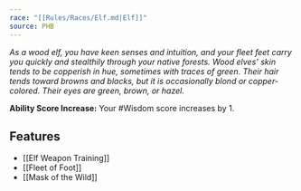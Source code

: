 ```yaml
---
race: "[[Rules/Races/Elf.md|Elf]]"
source: PHB
---
```

_As a wood elf, you have keen senses and intuition, and your fleet feet carry you quickly and stealthily through your native forests._
_Wood elves' skin tends to be copperish in hue, sometimes with traces of green. Their hair tends toward browns and blacks, but it is occasionally blond or copper-colored. Their eyes are green, brown, or hazel._

 **Ability Score Increase:** Your #Wisdom score increases by 1.

## Features
 - [[Elf Weapon Training]]  
 -  [[Fleet of Foot]]  
 -  [[Mask of the Wild]]  